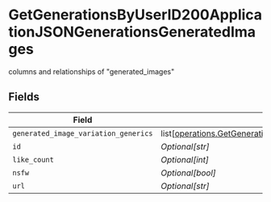 # GetGenerationsByUserID200ApplicationJSONGenerationsGeneratedImages

columns and relationships of "generated_images"


## Fields

| Field                                                                                                                                                                                                                                                | Type                                                                                                                                                                                                                                                 | Required                                                                                                                                                                                                                                             | Description                                                                                                                                                                                                                                          |
| ---------------------------------------------------------------------------------------------------------------------------------------------------------------------------------------------------------------------------------------------------- | ---------------------------------------------------------------------------------------------------------------------------------------------------------------------------------------------------------------------------------------------------- | ---------------------------------------------------------------------------------------------------------------------------------------------------------------------------------------------------------------------------------------------------- | ---------------------------------------------------------------------------------------------------------------------------------------------------------------------------------------------------------------------------------------------------- |
| `generated_image_variation_generics`                                                                                                                                                                                                                 | list[[operations.GetGenerationsByUserID200ApplicationJSONGenerationsGeneratedImagesGeneratedImageVariationGeneric](undefined/models/operations/getgenerationsbyuserid200applicationjsongenerationsgeneratedimagesgeneratedimagevariationgeneric.md)] | :heavy_minus_sign:                                                                                                                                                                                                                                   | N/A                                                                                                                                                                                                                                                  |
| `id`                                                                                                                                                                                                                                                 | *Optional[str]*                                                                                                                                                                                                                                      | :heavy_minus_sign:                                                                                                                                                                                                                                   | N/A                                                                                                                                                                                                                                                  |
| `like_count`                                                                                                                                                                                                                                         | *Optional[int]*                                                                                                                                                                                                                                      | :heavy_minus_sign:                                                                                                                                                                                                                                   | N/A                                                                                                                                                                                                                                                  |
| `nsfw`                                                                                                                                                                                                                                               | *Optional[bool]*                                                                                                                                                                                                                                     | :heavy_minus_sign:                                                                                                                                                                                                                                   | N/A                                                                                                                                                                                                                                                  |
| `url`                                                                                                                                                                                                                                                | *Optional[str]*                                                                                                                                                                                                                                      | :heavy_minus_sign:                                                                                                                                                                                                                                   | N/A                                                                                                                                                                                                                                                  |